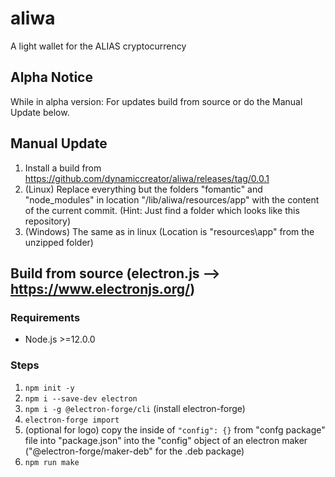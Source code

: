 # aliwa
A light wallet for the ALIAS cryptocurrency

## Alpha Notice
While in alpha version: For updates build from source or do the Manual Update below.

## Manual Update
1. Install a build from https://github.com/dynamiccreator/aliwa/releases/tag/0.0.1
2. (Linux) Replace everything but the folders  "fomantic" and "node_modules" in location "/lib/aliwa/resources/app" with the content of the current commit. (Hint: Just find a folder which looks like this repository)
3. (Windows) The same as in linux (Location is "resources\app" from the unzipped folder) 


## Build from source (electron.js --> https://www.electronjs.org/)

### Requirements

* Node.js >=12.0.0

### Steps

1. `npm init -y`
2. `npm i --save-dev electron`
3. `npm i -g @electron-forge/cli` (install electron-forge)
4. `electron-forge import`
5. (optional for logo) copy the inside of `"config": {}` from  "confg package" file into "package.json" into 
   the "config" object of an electron maker ("@electron-forge/maker-deb" for the .deb package)
6. `npm run make`
